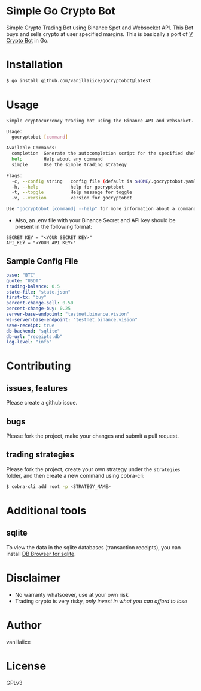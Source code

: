 # Simple Go Crypto Bot

Simple Crypto Trading Bot using Binance Spot and Websocket API.
This Bot buys and sells crypto at user specified margins.
This is basically a port of
[V Crypto Bot](https://github.com/vanillaiice/vcryptobot) in Go.

# Installation

```sh
$ go install github.com/vanillaiice/gocryptobot@latest
```

# Usage

```sh
Simple cryptocurrency trading bot using the Binance API and Websocket.

Usage:
  gocryptobot [command]

Available Commands:
  completion  Generate the autocompletion script for the specified shell
  help        Help about any command
  simple      Use the simple trading strategy

Flags:
  -c, --config string   config file (default is $HOME/.gocryptobot.yaml)
  -h, --help            help for gocryptobot
  -t, --toggle          Help message for toggle
  -v, --version         version for gocryptobot

Use "gocryptobot [command] --help" for more information about a command.
```

- Also, an .env file with your Binance Secret and API key should be present in the following format:

```
SECRET_KEY = "<YOUR SECRET KEY>"
API_KEY = "<YOUR API KEY>"
```
## Sample Config File

```yaml
base: "BTC"
quote: "USDT"
trading-balance: 0.5
state-file: "state.json"
first-tx: "buy"
percent-change-sell: 0.50
percent-change-buy: 0.25
server-base-endpoint: "testnet.binance.vision"
ws-server-base-endpoint: "testnet.binance.vision"
save-receipt: true
db-backend: "sqlite"
db-url: "receipts.db"
log-level: "info"
```

# Contributing

## issues, features

Please create a github issue.

## bugs

Please fork the project, make your changes and submit a pull request.

## trading strategies

Please fork the project, create your own strategy under the `strategies` folder, and then create a new
command using cobra-cli:

```sh
$ cobra-cli add root -p <STRATEGY_NAME>
```

# Additional tools

## sqlite

To view the data in the sqlite databases (transaction receipts), 
you can install [DB Browser for sqlite](https://sqlitebrowser.org/dl/).

# Disclaimer

- No warranty whatsoever, use at your own risk
- Trading crypto is very risky, *only invest in what you can afford to lose*

# Author

vanillaiice

# License

GPLv3
